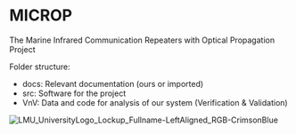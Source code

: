 # MICROP
The Marine Infrared Communication Repeaters with Optical Propagation Project


Folder structure:

- docs: Relevant documentation (ours or imported)
- src: Software for the project
- VnV: Data and code for analysis of our system (Verification & Validation)

![LMU_UniversityLogo_Lockup_Fullname-LeftAligned_RGB-CrimsonBlue](https://user-images.githubusercontent.com/40191185/147156420-303c25aa-1433-46d1-a16c-8452b2ad364d.png)
